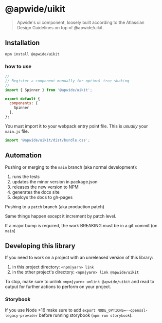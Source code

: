 # @apwide/uikit

> Apwide's ui component, loosely built according to the Atlassian Design Guidelines on top of @apwide/uikit.

## Installation
```
npm install @apwide/uikit
```

### how to use
```js
//
// Register a component manually for optimal tree shaking
//
import { Spinner } from '@apwide/uikit';

export default {
  components: {
    Spinner
  },
};
```

You must import it to your webpack entry point file. This is _usually_ your `main.js` file.

```js
import '@apwide/uikit/dist/bundle.css';
```

## Automation

Pushing or merging to the `main` branch (aka normal development):

1. runs the tests
2. updates the minor version in package.json
3. releases the new version to NPM
4. generates the docs site
5. deploys the docs to gh-pages

Pushing to a `patch` branch (aka production patch)

Same things happen except it increment by patch level.

If a major bump is required, the work BREAKING must be in a git commit (on `main`)

## Developing this library

If you need to work on a project with an unreleased version of this library:

1. in this project directory: `<npm|yarn> link`
2. in the other project's directory: `<npm|yarn> link @apwide/uikit`

To stop, make sure to unlink `<npm|yarn> unlink @apwide/uikit` and read to output for further actions to perform on your project.

### Storybook

If you use Node >16 make sure to add `export NODE_OPTIONS=--openssl-legacy-provider` before running storybook  (`npm run storybook`). 
